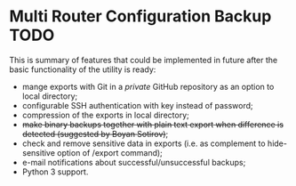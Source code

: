 # Multi Router Configuration Backup TODO

This is summary of features that could be implemented in future after
the basic functionality of the utility is ready:

* mange exports with Git in a _private_ GitHub repository as an option
  to local directory;
* configurable SSH authentication with key instead of password;
* compression of the exports in local directory;
* ~~make binary backups together with plain text export when difference is~~
  ~~detected (suggested by Boyan Sotirov)~~;
* check and remove sensitive data in exports (i.e. as complement to
  hide-sensitive option of /export command);
* e-mail notifications about successful/unsuccessful backups;
* Python 3 support.

